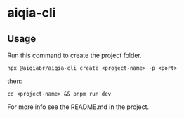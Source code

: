 # aiqia-cli

## Usage

Run this command to create the project folder.

```
npx @aiqiabr/aiqia-cli create <project-name> -p <port>
```

then:

```
cd <project-name> && pnpm run dev
```

For more info see the README.md in the project.
